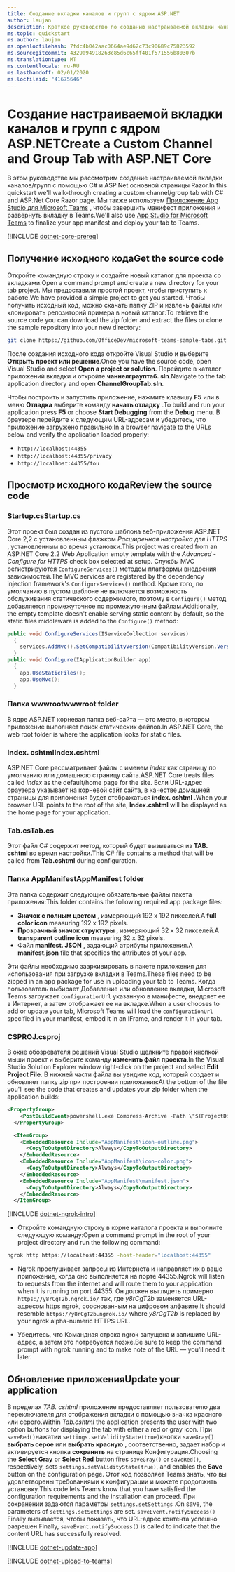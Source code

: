 ```yaml
---
title: Создание вкладки каналов и групп с ядром ASP.NET
author: laujan
description: Краткое руководство по созданию настраиваемой вкладки каналов и групп с ядром ASP.NET.
ms.topic: quickstart
ms.author: laujan
ms.openlocfilehash: 7fdc4b042aac0664ae9d62c73c90689c75823592
ms.sourcegitcommit: 4329a94918263c85d6c65ff401f571556b80307b
ms.translationtype: MT
ms.contentlocale: ru-RU
ms.lasthandoff: 02/01/2020
ms.locfileid: "41675646"
---
```

# <a name="create-a-custom-channel-and-group-tab-with-aspnet-core"></a><span data-ttu-id="89557-103">Создание настраиваемой вкладки каналов и групп с ядром ASP.NET</span><span class="sxs-lookup"><span data-stu-id="89557-103">Create a Custom Channel and Group Tab with ASP.NET Core</span></span>

<span data-ttu-id="89557-104">В этом руководстве мы рассмотрим создание настраиваемой вкладки каналов/групп с помощью C# и ASP.Net основной страницы Razor.</span><span class="sxs-lookup"><span data-stu-id="89557-104">In this quickstart we'll walk-through creating a custom channel/group tab with C# and ASP.Net Core Razor page.</span></span> <span data-ttu-id="89557-105">Мы также используем [Приложение App Studio для Microsoft Teams](~/concepts/build-and-test/app-studio-overview.md) , чтобы завершить манифест приложения и развернуть вкладку в Teams.</span><span class="sxs-lookup"><span data-stu-id="89557-105">We'll also use [App Studio for Microsoft Teams](~/concepts/build-and-test/app-studio-overview.md) to finalize your app manifest and deploy your tab to Teams.</span></span>

[!INCLUDE [dotnet-core-prereq](~/includes/tabs/dotnet-core-prereq.md)]

## <a name="get-the-source-code"></a><span data-ttu-id="89557-106">Получение исходного кода</span><span class="sxs-lookup"><span data-stu-id="89557-106">Get the source code</span></span>

<span data-ttu-id="89557-107">Откройте командную строку и создайте новый каталог для проекта со вкладками.</span><span class="sxs-lookup"><span data-stu-id="89557-107">Open a command prompt and create a new directory for your tab project.</span></span> <span data-ttu-id="89557-108">Мы предоставили простой проект, чтобы приступить к работе.</span><span class="sxs-lookup"><span data-stu-id="89557-108">We have provided a simple project to get you started.</span></span> <span data-ttu-id="89557-109">Чтобы получить исходный код, можно скачать папку ZIP и извлечь файлы или клонировать репозиторий примера в новый каталог:</span><span class="sxs-lookup"><span data-stu-id="89557-109">To retrieve the source code you can download the zip folder and extract the files or clone the sample repository into your new directory:</span></span>

```bash
git clone https://github.com/OfficeDev/microsoft-teams-sample-tabs.git
```

<span data-ttu-id="89557-110">После создания исходного кода откройте Visual Studio и выберите **Открыть проект или решение**.</span><span class="sxs-lookup"><span data-stu-id="89557-110">Once you have the source code, open Visual Studio and select **Open a project or solution**.</span></span> <span data-ttu-id="89557-111">Перейдите в каталог приложений вкладки и откройте **чаннелграуптаб. sln**.</span><span class="sxs-lookup"><span data-stu-id="89557-111">Navigate to the tab application directory and open **ChannelGroupTab.sln**.</span></span>

<span data-ttu-id="89557-112">Чтобы построить и запустить приложение, нажмите клавишу **F5** или в меню **Отладка** выберите команду **начать отладку** .</span><span class="sxs-lookup"><span data-stu-id="89557-112">To build and run your application press **F5** or choose **Start Debugging** from the **Debug** menu.</span></span> <span data-ttu-id="89557-113">В браузере перейдите к следующим URL-адресам и убедитесь, что приложение загружено правильно:</span><span class="sxs-lookup"><span data-stu-id="89557-113">In a browser navigate to the URLs below and verify the application loaded properly:</span></span>

- `http://localhost:44355`
- `http://localhost:44355/privacy`
- `http://localhost:44355/tou`

## <a name="review-the-source-code"></a><span data-ttu-id="89557-114">Просмотр исходного кода</span><span class="sxs-lookup"><span data-stu-id="89557-114">Review the source code</span></span>

### <a name="startupcs"></a><span data-ttu-id="89557-115">Startup.cs</span><span class="sxs-lookup"><span data-stu-id="89557-115">Startup.cs</span></span>

<span data-ttu-id="89557-116">Этот проект был создан из пустого шаблона веб-приложения ASP.NET Core 2,2 с установленным флажком *Расширенная настройка для HTTPS* , установленным во время установки.</span><span class="sxs-lookup"><span data-stu-id="89557-116">This project was created from an ASP.NET Core 2.2 Web Application empty template with the *Advanced - Configure for HTTPS* check box selected at setup.</span></span> <span data-ttu-id="89557-117">Службы MVC регистрируются `ConfigureServices()` методом платформы внедрения зависимостей.</span><span class="sxs-lookup"><span data-stu-id="89557-117">The MVC services are registered by the dependency injection framework's `ConfigureServices()` method.</span></span> <span data-ttu-id="89557-118">Кроме того, по умолчанию в пустом шаблоне не включается возможность обслуживания статического содержимого, поэтому в `Configure()` метод добавляется промежуточное по промежуточным файлам.</span><span class="sxs-lookup"><span data-stu-id="89557-118">Additionally, the empty template doesn't enable serving static content by default, so the static files middleware is added to the `Configure()` method:</span></span>

```csharp
public void ConfigureServices(IServiceCollection services)
  {
    services.AddMvc().SetCompatibilityVersion(CompatibilityVersion.Version_2_2);
  }
public void Configure(IApplicationBuilder app)
  {
    app.UseStaticFiles();
    app.UseMvc();
  }
```

### <a name="wwwroot-folder"></a><span data-ttu-id="89557-119">Папка wwwroot</span><span class="sxs-lookup"><span data-stu-id="89557-119">wwwroot folder</span></span>

<span data-ttu-id="89557-120">В ядре ASP.NET корневая папка веб-сайта — это место, в котором приложение выполняет поиск статических файлов.</span><span class="sxs-lookup"><span data-stu-id="89557-120">In ASP.NET Core, the web root folder is where the application looks for static files.</span></span>

### <a name="indexcshtml"></a><span data-ttu-id="89557-121">Index. cshtml</span><span class="sxs-lookup"><span data-stu-id="89557-121">Index.cshtml</span></span>

<span data-ttu-id="89557-122">ASP.NET Core рассматривает файлы с именем *index* как страницу по умолчанию или домашнюю страницу сайта.</span><span class="sxs-lookup"><span data-stu-id="89557-122">ASP.NET Core treats files called *Index* as the default/home page for the site.</span></span> <span data-ttu-id="89557-123">Если URL-адрес браузера указывает на корневой сайт сайта, в качестве домашней страницы для приложения будет отображаться **index. cshtml** .</span><span class="sxs-lookup"><span data-stu-id="89557-123">When your browser URL points to the root of the site, **Index.cshtml** will be displayed as the home page for your application.</span></span>

### <a name="tabcs"></a><span data-ttu-id="89557-124">Tab.cs</span><span class="sxs-lookup"><span data-stu-id="89557-124">Tab.cs</span></span>

<span data-ttu-id="89557-125">Этот файл C# содержит метод, который будет вызываться из **TAB. cshtml** во время настройки.</span><span class="sxs-lookup"><span data-stu-id="89557-125">This C# file contains a method that will be called from **Tab.cshtml** during configuration.</span></span>

### <a name="appmanifest-folder"></a><span data-ttu-id="89557-126">Папка AppManifest</span><span class="sxs-lookup"><span data-stu-id="89557-126">AppManifest folder</span></span>

<span data-ttu-id="89557-127">Эта папка содержит следующие обязательные файлы пакета приложения:</span><span class="sxs-lookup"><span data-stu-id="89557-127">This folder contains the following required app package files:</span></span>

- <span data-ttu-id="89557-128">**Значок с полным цветом** , измеряющий 192 x 192 пикселей.</span><span class="sxs-lookup"><span data-stu-id="89557-128">A **full color icon** measuring 192 x 192 pixels.</span></span>
- <span data-ttu-id="89557-129">**Прозрачный значок структуры** , измеряющий 32 x 32 пикселей.</span><span class="sxs-lookup"><span data-stu-id="89557-129">A **transparent outline icon** measuring 32 x 32 pixels.</span></span>
- <span data-ttu-id="89557-130">Файл **manifest. JSON** , задающий атрибуты приложения.</span><span class="sxs-lookup"><span data-stu-id="89557-130">A **manifest.json** file that specifies the attributes of your app.</span></span>

<span data-ttu-id="89557-131">Эти файлы необходимо заархивировать в пакете приложения для использования при загрузке вкладки в Teams.</span><span class="sxs-lookup"><span data-stu-id="89557-131">These files need to be zipped in an app package for use in uploading your tab to Teams.</span></span> <span data-ttu-id="89557-132">Когда пользователь выбирает Добавление или обновление вкладки, Microsoft Teams загружает `configurationUrl` указанную в манифесте, внедряет ее в Интернет, а затем отображает ее на вкладке.</span><span class="sxs-lookup"><span data-stu-id="89557-132">When a user chooses to add or update your tab, Microsoft Teams will load the `configurationUrl` specified in your manifest, embed it in an IFrame, and render it in your tab.</span></span>

### <a name="csproj"></a><span data-ttu-id="89557-133">CSPROJ</span><span class="sxs-lookup"><span data-stu-id="89557-133">.csproj</span></span>

<span data-ttu-id="89557-134">В окне обозревателя решений Visual Studio щелкните правой кнопкой мыши проект и выберите команду **изменить файл проекта**.</span><span class="sxs-lookup"><span data-stu-id="89557-134">In the Visual Studio Solution Explorer window right-click on the project and select **Edit Project File**.</span></span> <span data-ttu-id="89557-135">В нижней части файла вы увидите код, который создает и обновляет папку zip при построении приложения:</span><span class="sxs-lookup"><span data-stu-id="89557-135">At the bottom of the file you'll see the code that creates and updates your zip folder when the application builds:</span></span>

```xml
<PropertyGroup>
    <PostBuildEvent>powershell.exe Compress-Archive -Path \"$(ProjectDir)AppManifest\*\" -DestinationPath \"$(TargetDir)tab.zip\" -Force</PostBuildEvent>
  </PropertyGroup>

  <ItemGroup>
    <EmbeddedResource Include="AppManifest\icon-outline.png">
      <CopyToOutputDirectory>Always</CopyToOutputDirectory>
    </EmbeddedResource>
    <EmbeddedResource Include="AppManifest\icon-color.png">
      <CopyToOutputDirectory>Always</CopyToOutputDirectory>
    </EmbeddedResource>
    <EmbeddedResource Include="AppManifest\manifest.json">
      <CopyToOutputDirectory>Always</CopyToOutputDirectory>
    </EmbeddedResource>
  </ItemGroup>
```

[!INCLUDE [dotnet-ngrok-intro](~/includes/tabs/dotnet-ngrok-intro.md)]

- <span data-ttu-id="89557-136">Откройте командную строку в корне каталога проекта и выполните следующую команду:</span><span class="sxs-lookup"><span data-stu-id="89557-136">Open a command prompt in the root of your project directory and run the following command:</span></span>

```bash
ngrok http https://localhost:44355 -host-header="localhost:44355"
```

- <span data-ttu-id="89557-137">Ngrok прослушивает запросы из Интернета и направляет их в ваше приложение, когда оно выполняется на порте 44355.</span><span class="sxs-lookup"><span data-stu-id="89557-137">Ngrok will listen to requests from the internet and will route them to your application when it is running on port 44355.</span></span> <span data-ttu-id="89557-138">Он должен выглядеть примерно `https://y8rCgT2b.ngrok.io/` так, где *y8rCgT2b* заменяется URL-адресом https ngrok, сооснованным на цифровом алфавите.</span><span class="sxs-lookup"><span data-stu-id="89557-138">It should resemble `https://y8rCgT2b.ngrok.io/` where *y8rCgT2b* is replaced by your ngrok alpha-numeric HTTPS URL.</span></span>

- <span data-ttu-id="89557-139">Убедитесь, что Командная строка ngrok запущена и запишите URL-адрес, а затем это потребуется позже.</span><span class="sxs-lookup"><span data-stu-id="89557-139">Be sure to keep the command prompt with ngrok running and to make note of the URL — you'll need it later.</span></span>

## <a name="update-your-application"></a><span data-ttu-id="89557-140">Обновление приложения</span><span class="sxs-lookup"><span data-stu-id="89557-140">Update your application</span></span>

<span data-ttu-id="89557-141">В пределах *TAB. cshtml* приложение предоставляет пользователю два переключателя для отображения вкладки с помощью значка красного или серого.</span><span class="sxs-lookup"><span data-stu-id="89557-141">Within *Tab.cshtml* the application presents the user with two option buttons for displaying the tab with either a red or gray icon.</span></span> <span data-ttu-id="89557-142">При `saveRed()`нажатии `settings.setValidityState(true)`кнопки `saveGray()` **выбрать серое** или **выбрать красную** , соответственно, задает набор и активируется кнопка **сохранить** на странице Конфигурация.</span><span class="sxs-lookup"><span data-stu-id="89557-142">Choosing the **Select Gray** or **Select Red** button fires `saveGray()` or `saveRed()`, respectively, sets `settings.setValidityState(true)`, and enables the **Save** button on the configuration page.</span></span> <span data-ttu-id="89557-143">Этот код позволяет Teams знать, что вы удовлетворены требованиями к конфигурации и можете продолжить установку.</span><span class="sxs-lookup"><span data-stu-id="89557-143">This code lets Teams know that you have satisfied the configuration requirements and the installation can proceed.</span></span> <span data-ttu-id="89557-144">При сохранении задаются параметры `settings.setSettings` .</span><span class="sxs-lookup"><span data-stu-id="89557-144">On save, the parameters of `settings.setSettings` are set.</span></span> <span data-ttu-id="89557-145">`saveEvent.notifySuccess()` Finally вызывается, чтобы показать, что URL-адрес контента успешно разрешен.</span><span class="sxs-lookup"><span data-stu-id="89557-145">Finally, `saveEvent.notifySuccess()` is called to indicate that the content URL has successfully resolved.</span></span>

[!INCLUDE [dotnet-update-app](~/includes/tabs/dotnet-update-chan-grp-app.md)]

[!INCLUDE [dotnet-upload-to-teams](~/includes/tabs/dotnet-upload-to-teams.md)]
